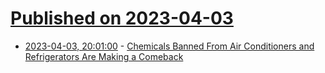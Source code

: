 # [Published on 2023-04-03](index.md)

* [2023-04-03, 20:01:00](https://news.slashdot.org/story/23/04/03/1954248/chemicals-banned-from-air-conditioners-and-refrigerators-are-making-a-comeback?utm_source=rss1.0mainlinkanon&utm_medium=feed) - [Chemicals Banned From Air Conditioners and Refrigerators Are Making a Comeback](https://news.slashdot.org/story/23/04/03/1954248/chemicals-banned-from-air-conditioners-and-refrigerators-are-making-a-comeback?utm_source=rss1.0mainlinkanon&utm_medium=feed)
